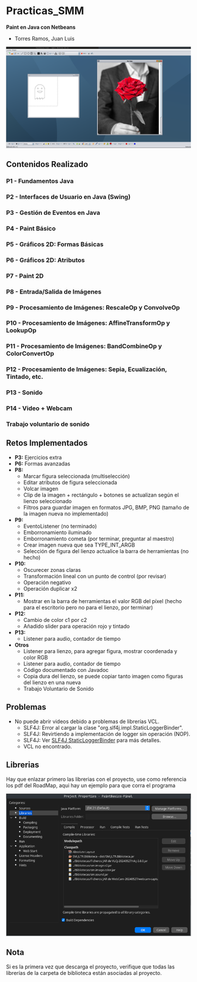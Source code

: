 # Practicas_SMM
**Paint en Java con Netbeans**
- Torres Ramos, Juan Luis

![Paint Básico](Imagenes/paintBasico.png)



## Contenidos Realizado
### P1 - Fundamentos Java
### P2 - Interfaces de Usuario en Java (Swing)
### P3 - Gestión de Eventos en Java
### P4 - Paint Básico
### P5 - Gráficos 2D: Formas Básicas
### P6 - Gráficos 2D: Atributos
### P7 - Paint 2D
### P8 - Entrada/Salida de Imágenes
### P9 - Procesamiento de Imágenes: RescaleOp y ConvolveOp
### P10 - Procesamiento de Imágenes: AffineTransformOp y LookupOp
### P11 - Procesamiento de Imágenes: BandCombineOp y ColorConvertOp
### P12 - Procesamiento de Imágenes: Sepia, Ecualización, Tintado, etc.
### P13 - Sonido
### P14 - Video + Webcam
### Trabajo voluntario de sonido 


## Retos Implementados

- **P3:** Ejercicios extra
- **P6:** Formas avanzadas
- **P8:**
  - Marcar figura seleccionada (multiselección)
  - Editar atributos de figura seleccionada
  - Volcar imagen
  - Clip de la imagen + rectángulo + botones se actualizan según el lienzo seleccionado
  - Filtros para guardar imagen en formatos JPG, BMP, PNG (tamaño de la imagen nueva no implementado)
- **P9:**
  - EventoListener (no terminado)
  - Emborronamiento iluminado
  - Emborronamiento cometa (por terminar, preguntar al maestro)
  - Crear imagen nueva que sea TYPE_INT_ARGB
  - Selección de figura del lienzo actualice la barra de herramientas (no hecho)
- **P10:**
  - Oscurecer zonas claras
  - Transformación lineal con un punto de control (por revisar)
  - Operación negativo
  - Operación duplicar x2
- **P11:** 
  - Mostrar en la barra de herramientas el valor RGB del píxel (hecho para el escritorio pero no para el lienzo, por terminar)
- **P12:**
  - Cambio de color c1 por c2
  - Añadido slider para operación rojo y tintado
- **P13:**
  - Listener para audio, contador de tiempo
- **Otros**
  - Listener para lienzo, para agregar figura, mostrar coordenada y color RGB
  - Listener para audio, contador de tiempo
  - Código documentado con Javadoc
  - Copia dura del lienzo, se puede copiar tanto imagen como figuras del lienzo en una nueva
  - Trabajo Voluntario de Sonido 

## Problemas 

- No puede abrir videos debido a problemas de librerías VCL.
  - SLF4J: Error al cargar la clase "org.slf4j.impl.StaticLoggerBinder".
  - SLF4J: Revirtiendo a implementación de logger sin operación (NOP).
  - SLF4J: Ver [SLF4J StaticLoggerBinder](http://www.slf4j.org/codes.html#StaticLoggerBinder) para más detalles.
  - VCL no encontrado.

## Librerias
Hay que enlazar primero las librerias con el proyecto, use como referencia los pdf del RoadMap, aqui hay un ejemplo para que corra el programa

![Paint Básico](Imagenes/librerias.png)

## Nota
Si es la primera vez que descarga el proyecto, verifique que todas las librerías de la carpeta de biblioteca están asociadas al proyecto.

